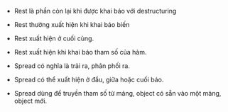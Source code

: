 - Rest là phần còn lại khi được khai báo với destructuring
- Rest thường xuất hiện khi khai báo biến
- Rest xuất hiện ở cuối cùng.
- Rest xuất hiện khi khai báo tham số của hàm.

- Spread có nghĩa là trải ra, phân phối ra.
- Spread có thể xuất hiện ở đầu, giữa hoặc cuối báo.
- Spread dùng để truyền tham số từ mảng, object có sẵn vào một mảng, object mới.
